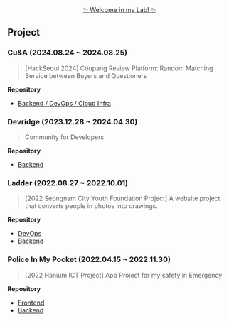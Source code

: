 <div align=center> <a href="https://github.com/hoody-lab">✨ Welcome in my Lab! ✨</a> </div>

## Project
### Cu&A (2024.08.24 ~ 2024.08.25)
> [HackSeoul 2024] Coupang Review Platform: Random Matching Service between Buyers and Questioners
> 
**Repository**
* [Backend / DevOps / Cloud Infra](https://github.com/coucoudas)
### Devridge (2023.12.28 ~ 2024.04.30)
> Community for Developers
>  
**Repository**
* [Backend](https://github.com/devridge-team-project/devridge-server)
### Ladder (2022.08.27 ~ 2022.10.01)
> [2022 Seongnam City Youth Foundation Project] A website project that converts people in photos into drawings.
>
**Repository**
* [DevOps](https://github.com/2022-SeongNam-Team-C/Ladder-docker)
* [Backend](https://github.com/2022-SeongNam-Team-C/Ladder-Backend)
### Police In My Pocket (2022.04.15 ~ 2022.11.30)
> [2022 Hanium ICT Project] App Project for my safety in Emergency
>
**Repository**
* [Frontend](https://github.com/hanium-project/Police-in-my-pocket-frontend)
* [Backend](https://github.com/hanium-project/Police-in-my-pocket-backend)
